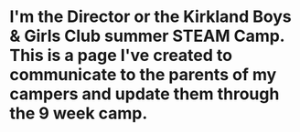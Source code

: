 # I'm the Director or the Kirkland Boys & Girls Club summer STEAM Camp. This is a page I've created to communicate to the parents of my campers and update them through the 9 week camp.